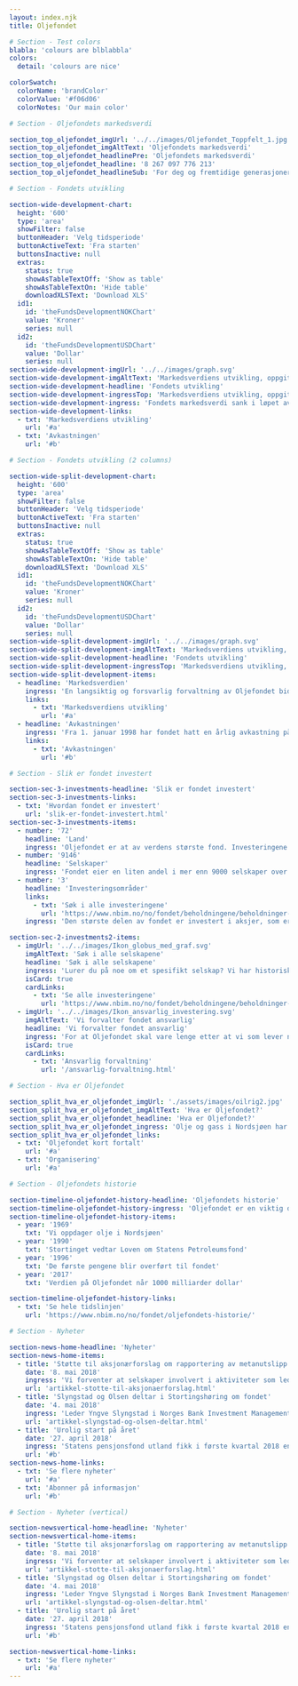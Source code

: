 ```yaml
---
layout: index.njk
title: Oljefondet

# Section - Test colors
blabla: 'colours are blblabbla'
colors:
  detail: 'colours are nice'

colorSwatch:
  colorName: 'brandColor'
  colorValue: '#f06d06'
  colorNotes: 'Our main color'

# Section - Oljefondets markedsverdi

section_top_oljefondet_imgUrl: '../../images/Oljefondet_Toppfelt_1.jpg'
section_top_oljefondet_imgAltText: 'Oljefondets markedsverdi'
section_top_oljefondet_headlinePre: 'Oljefondets markedsverdi'
section_top_oljefondet_headline: '8 267 097 776 213'
section_top_oljefondet_headlineSub: 'For deg og fremtidige generasjoner'

# Section - Fondets utvikling

section-wide-development-chart:
  height: '600'
  type: 'area'
  showFilter: false
  buttonHeader: 'Velg tidsperiode'
  buttonActiveText: 'Fra starten'
  buttonsInactive: null
  extras:
    status: true
    showAsTableTextOff: 'Show as table'
    showAsTableTextOn: 'Hide table'
    downloadXLSText: 'Download XLS'
  id1:
    id: 'theFundsDevelopmentNOKChart'
    value: 'Kroner'
    series: null
  id2:
    id: 'theFundsDevelopmentUSDChart'
    value: 'Dollar'
    series: null
section-wide-development-imgUrl: '../../images/graph.svg'
section-wide-development-imgAltText: 'Markedsverdiens utvikling, oppgitt i milliarder kroner.'
section-wide-development-headline: 'Fondets utvikling'
section-wide-development-ingressTop: 'Markedsverdiens utvikling, oppgitt i milliarder kroner.'
section-wide-development-ingress: 'Fondets markedsverdi sank i løpet av første kvartal 2018 med 364 milliarder kroner til 8124 milliarder kroner. Fra etableringen av Norges Bank Investment Management 1. januar 1998 og frem til utgangen av første kvartal 2018 har fondet hatt en årlig avkastning på 5,9 prosent.'
section-wide-development-links:
  - txt: 'Markedsverdiens utvikling'
    url: '#a'
  - txt: 'Avkastningen'
    url: '#b'

# Section - Fondets utvikling (2 columns)

section-wide-split-development-chart:
  height: '600'
  type: 'area'
  showFilter: false
  buttonHeader: 'Velg tidsperiode'
  buttonActiveText: 'Fra starten'
  buttonsInactive: null
  extras:
    status: true
    showAsTableTextOff: 'Show as table'
    showAsTableTextOn: 'Hide table'
    downloadXLSText: 'Download XLS'
  id1:
    id: 'theFundsDevelopmentNOKChart'
    value: 'Kroner'
    series: null
  id2:
    id: 'theFundsDevelopmentUSDChart'
    value: 'Dollar'
    series: null
section-wide-split-development-imgUrl: '../../images/graph.svg'
section-wide-split-development-imgAltText: 'Markedsverdiens utvikling, oppgitt i milliarder kroner.'
section-wide-split-development-headline: 'Fondets utvikling'
section-wide-split-development-ingressTop: 'Markedsverdiens utvikling, oppgitt i milliarder kroner.'
section-wide-split-development-items:
  - headline: 'Markedsverdien'
    ingress: 'En langsiktig og forsvarlig forvaltning av Oljefondet bidrar til at både nåværende og fremtidige generasjoner kan ta del i Norges oljerikdom.'
    links:
      - txt: 'Markedsverdiens utvikling'
        url: '#a'
  - headline: 'Avkastningen'
    ingress: 'Fra 1. januar 1998 har fondet hatt en årlig avkastning på omtrent 5,9 prosent eller 4000 milliarder kroner.'
    links:
      - txt: 'Avkastningen'
        url: '#b'

# Section - Slik er fondet investert

section-sec-3-investments-headline: 'Slik er fondet investert'
section-sec-3-investments-links:
  - txt: 'Hvordan fondet er investert'
    url: 'slik-er-fondet-investert.html'
section-sec-3-investments-items:
  - number: '72'
    headline: 'Land'
    ingress: 'Oljefondet er at av verdens største fond. Investeringene er fordelt på de fleste markeder, land og valutaer for å ta del i global vekst og verdiskapning, og sikre god risikospredning.'
  - number: '9146'
    headline: 'Selskaper'
    ingress: 'Fondet eier en liten andel i mer enn 9000 selskaper over hele verden - blant andre Apple, Nestlé, Shell og Microsoft. I gjennomsnitt eier fondet 1,4 prosent av alle børsnoterte selskaper i verden.'
  - number: '3'
    headline: 'Investeringsområder'
    links:
      - txt: 'Søk i alle investeringene'
        url: 'https://www.nbim.no/no/fondet/beholdningene/beholdninger-per-31.12.2017/?fullsize=true'
    ingress: 'Den største delen av fondet er investert i aksjer, som er eierandeler i selskaper. En del er investert i rentepapirer, som er utlån til stater og selskaper. En mindre del er investert i eiendom.'

section-sec-2-investments2-items:
  - imgUrl: '../../images/Ikon_globus_med_graf.svg'
    imgAltText: 'Søk i alle selskapene'
    headline: 'Søk i alle selskapene'
    ingress: 'Lurer du på noe om et spesifikt selskap? Vi har historisk og detaljert informasjon om alle Oljefondts investeringer fordelt på områder, bransjer og industrier. Tallene oppdateres hvert år.'
    isCard: true
    cardLinks:
      - txt: 'Se alle investeringene'
        url: 'https://www.nbim.no/no/fondet/beholdningene/beholdninger-per-31.12.2017/?fullsize=true'
  - imgUrl: '../../images/Ikon_ansvarlig_investering.svg'
    imgAltText: 'Vi forvalter fondet ansvarlig'
    headline: 'Vi forvalter fondet ansvarlig'
    ingress: 'For at Oljefondet skal vare lenge etter at vi som lever nå er borte, er vi avhengige av en bærekraftig utvikling i verden. Bærekraft er lønnsomt, og ansvarlig forvaltning sikrer langsiktig vekst.'
    isCard: true
    cardLinks:
      - txt: 'Ansvarlig forvaltning'
        url: '/ansvarlig-forvaltning.html'

# Section - Hva er Oljefondet

section_split_hva_er_oljefondet_imgUrl: './assets/images/oilrig2.jpg'
section_split_hva_er_oljefondet_imgAltText: 'Hva er Oljefondet?'
section_split_hva_er_oljefondet_headline: 'Hva er Oljefondet?'
section_split_hva_er_oljefondet_ingress: 'Olje og gass i Nordsjøen har hatt stor betydning for den økonomiske utviklingen av landet vårt. Men en dag vil oljen ta slutt. Da skal avkastingen på Oljefondet fortsette å komme nåværende og fremtidige generasjoner til gode.'
section_split_hva_er_oljefondet_links:
  - txt: 'Oljefondet kort fortalt'
    url: '#a'
  - txt: 'Organisering'
    url: '#a'

# Section - Oljefondets historie

section-timeline-oljefondet-history-headline: 'Oljefondets historie'
section-timeline-oljefondet-history-ingress: 'Oljefondet er en viktig del av Norges økonomi, og vårt formål er å få verdiene til å vare.'
section-timeline-oljefondet-history-items:
  - year: '1969'
    txt: 'Vi oppdager olje i Nordsjøen'
  - year: '1990'
    txt: 'Stortinget vedtar Loven om Statens Petroleumsfond'
  - year: '1996'
    txt: 'De første pengene blir overført til fondet'
  - year: '2017'
    txt: 'Verdien på Oljefondet når 1000 milliarder dollar'

section-timeline-oljefondet-history-links:
  - txt: 'Se hele tidslinjen'
    url: 'https://www.nbim.no/no/fondet/oljefondets-historie/'

# Section - Nyheter

section-news-home-headline: 'Nyheter'
section-news-home-items:
  - title: 'Støtte til aksjonærforslag om rapportering av metanutslipp'
    date: '8. mai 2018'
    ingress: 'Vi forventer at selskaper involvert i aktiviteter som leder til klimagassutslipp, inkludert metan, har en strategi for overgangen til et energisystem med lavere utslipp, samt overvåker og rapporterer om utslipp.'
    url: 'artikkel-stotte-til-aksjonaerforslag.html'
  - title: 'Slyngstad og Olsen deltar i Stortingshøring om fondet'
    date: '4. mai 2018'
    ingress: 'Leder Yngve Slyngstad i Norges Bank Investment Management og sentralbanksjef Øystein Olsen deltar i dag i en årlig høring i Stortingets finanskomité om forvaltningen av Statens pensjonsfond utland.'
    url: 'artikkel-slyngstad-og-olsen-deltar.html'
  - title: 'Urolig start på året'
    date: '27. april 2018'
    ingress: 'Statens pensjonsfond utland fikk i første kvartal 2018 en avkastning på -1,5 prosent, tilsvarende -171 milliarder kroner.'
    url: '#b'
section-news-home-links:
  - txt: 'Se flere nyheter'
    url: '#a'
  - txt: 'Abonner på informasjon'
    url: '#b'

# Section - Nyheter (vertical)

section-newsvertical-home-headline: 'Nyheter'
section-newsvertical-home-items:
  - title: 'Støtte til aksjonærforslag om rapportering av metanutslipp'
    date: '8. mai 2018'
    ingress: 'Vi forventer at selskaper involvert i aktiviteter som leder til klimagassutslipp, inkludert metan, har en strategi for overgangen til et energisystem med lavere utslipp, samt overvåker og rapporterer om utslipp.'
    url: 'artikkel-stotte-til-aksjonaerforslag.html'
  - title: 'Slyngstad og Olsen deltar i Stortingshøring om fondet'
    date: '4. mai 2018'
    ingress: 'Leder Yngve Slyngstad i Norges Bank Investment Management og sentralbanksjef Øystein Olsen deltar i dag i en årlig høring i Stortingets finanskomité om forvaltningen av Statens pensjonsfond utland.'
    url: 'artikkel-slyngstad-og-olsen-deltar.html'
  - title: 'Urolig start på året'
    date: '27. april 2018'
    ingress: 'Statens pensjonsfond utland fikk i første kvartal 2018 en avkastning på -1,5 prosent, tilsvarende -171 milliarder kroner.'
    url: '#b'

section-newsvertical-home-links:
  - txt: 'Se flere nyheter'
    url: '#a'
---
```

